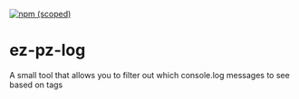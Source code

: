 [![npm (scoped)](https://img.shields.io/npm/v/@pwntheon/ez-pz-log)](https://github.com/Pwntheon/ez-pz-log)

# ez-pz-log
A small tool that allows you to filter out which console.log messages to see based on tags
